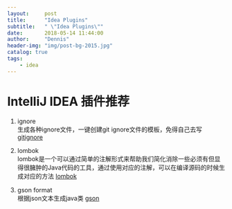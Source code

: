 ```yaml
---
layout:     post
title:      "Idea Plugins"
subtitle:   " \"Idea Plugins\""
date:       2018-05-14 11:44:00
author:     "Dennis"
header-img: "img/post-bg-2015.jpg"
catalog: true
tags:
    - idea
---
```


# IntelliJ IDEA 插件推荐

1. ignore  
生成各种ignore文件，一键创建git ignore文件的模板，免得自己去写  
[gitignore][1]


2. lombok  
lombok是一个可以通过简单的注解形式来帮助我们简化消除一些必须有但显得很臃肿的Java代码的工具，通过使用对应的注解，可以在编译源码的时候生成对应的方法
[lombok][2]

3. gson format  
根据json文本生成java类
[gson][3]




























[1]: /img/in-post/2018-05-28-idea-plugins/gitignore.gif
[2]: /img/in-post/2018-05-28-idea-plugins/lombok.gif
[3]: /img/in-post/2018-05-28-idea-plugins/gson.gif